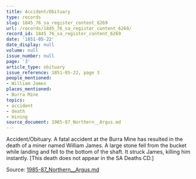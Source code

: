 ```yaml
---
title: Accident/Obituary
type: records
slug: 1845_76_sa_register_content_6269
url: /records/1845_76_sa_register_content_6269/
record_id: 1845_76_sa_register_content_6269
date: '1851-05-22'
date_display: null
volume: null
issue_number: null
page: '3'
article_type: obituary
issue_reference: 1851-05-22, page 3
people_mentioned:
- William James
places_mentioned:
- Burra Mine
topics:
- accident
- death
- mining
source_document: 1985-87_Northern__Argus.md
---
```


Accident/Obituary.  A fatal accident at the Burra Mine has resulted in the death of a miner named William James.  A large stone fell from the bucket while landing and fell to the bottom of the shaft.  It struck James, killing him instantly.  [This death does not appear in the SA Deaths CD.]

Source: [1985-87_Northern__Argus.md](/downloads/markdown/1985-87_Northern__Argus.md)
